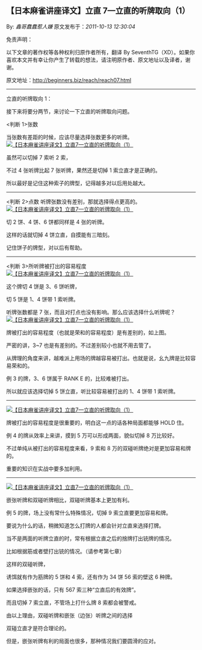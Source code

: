 ## 【日本麻雀讲座译文】立直 7—立直的听牌取向（1）

By: _鑫哥蠢蠢惹人嫌_ 原文发布于：_2011-10-13 12:30:04_

免责声明：

以下文章的著作权等各种权利归原作者所有，翻译 By
SeventhTG（XD）。如果你喜欢本文并有幸让你产生了转载的想法，请注明原作者、原文地址以及译者，谢谢。

原文地址：http://beginners.biz/reach/reach07.html

---

立直的听牌取向 1：

接下来将要分两节，来讨论一下立直的听牌取向问题。

<判断 1>张数

当张数有差距的时候，应该尽量选择张数更多的听牌。
[![【日本麻雀讲座译文】立直7—立直的听牌取向（1）](http://s8.sinaimg.cn/middle/7f78b76fgaf26c0a3def7&690)](http://photo.blog.sina.com.cn/showpic.html#blogid=7f78b76f0100y7rh&url=http://s8.sinaimg.cn/orignal/7f78b76fgaf26c0a3def7)

虽然可以切掉 7 索听 2 索，

不过 4 张听牌比起 7 张听牌，果然还是切掉 1 索立直才是正确的。

所以最好是记住这种索子的牌型，记得越多对以后用处越大。

---

<判断 2>点数
听牌张数没有差别，那就选择得点更高的。
[![【日本麻雀讲座译文】立直7—立直的听牌取向（1）](http://s10.sinaimg.cn/middle/7f78b76fgaf26cec26199&690)](http://photo.blog.sina.com.cn/showpic.html#blogid=7f78b76f0100y7rh&url=http://s10.sinaimg.cn/orignal/7f78b76fgaf26cec26199)

切 2 饼、4 饼、6 饼都同样是 4 张的听牌。

这样的话就切掉 4 饼立直，自摸能有三暗刻。

记住饼子的牌型，对以后有帮助。

---

<判断 3>所听牌被打出的容易程度
[![【日本麻雀讲座译文】立直7—立直的听牌取向（1）](http://s2.sinaimg.cn/middle/7f78b76fg77ea49154371&690)](http://photo.blog.sina.com.cn/showpic.html#blogid=7f78b76f0100y7rh&url=http://s2.sinaimg.cn/orignal/7f78b76fg77ea49154371)

这个牌切 4 饼是 3、6 饼听牌，

切 5 饼是 1、4 饼带 1 索听牌。

听牌张数都是 7 张，而且对打点也没有影响。那么应该选择什么听牌呢？
[![【日本麻雀讲座译文】立直7—立直的听牌取向（1）](http://s16.sinaimg.cn/middle/7f78b76fgaf26e73b4def&690)](http://photo.blog.sina.com.cn/showpic.html#blogid=7f78b76f0100y7rh&url=http://s16.sinaimg.cn/orignal/7f78b76fgaf26e73b4def)

牌被打出的容易程度（也就是荣和的容易程度）是有差别的，如上图。

严密的讲，3~7 也是有差别的。不过差别较小也就不用去管了。

从牌理的角度来讲，越难派上用场的牌越容易被打出。也就是说，幺九牌是比较容易荣和的。

例 3 的牌，3、6 饼属于 RANK E 的，比较难被打出。

所以就应该选择切掉 5 饼立直，听比较容易被打出的 1、4 饼带 1 索听牌。

---

[![【日本麻雀讲座译文】立直7—立直的听牌取向（1）](http://s5.sinaimg.cn/middle/7f78b76fgaf270756aa04&690)](http://photo.blog.sina.com.cn/showpic.html#blogid=7f78b76f0100y7rh&url=http://s5.sinaimg.cn/orignal/7f78b76fgaf270756aa04)

牌被打出的容易程度是很重要的，明白这一点的话各种局面都能够 HOLD 住。

例 4 的牌从效率上来讲，摸到 5 万可以形成两面，貌似切掉 8 万比较好。

不过单纯从被打出的容易程度来看，9 索和 8 万的双碰听牌绝对是更加容易和牌的。

重要的知识在实战中要多加利用。

---

[![【日本麻雀讲座译文】立直7—立直的听牌取向（1）](http://s16.sinaimg.cn/middle/7f78b76fgaf27112878af&690)](http://photo.blog.sina.com.cn/showpic.html#blogid=7f78b76f0100y7rh&url=http://s16.sinaimg.cn/orignal/7f78b76fgaf27112878af)

嵌张听牌和双碰听牌相比，双碰听牌基本上更加有利。

例 5 的牌，场上没有常什么特殊情况，切掉 9 索立直要更加容易和牌。

要说为什么的话，稍微知道怎么打牌的人都会针对立直来选择打牌。

当不是两面的听牌立直的时，常有根据立直之后的捨牌打出铳牌的情况。

比如根据筋或者壁打出铳的情况。（请参考第七章）

这样的双碰听牌，

诱饵就有作为筋牌的 5 饼和 4 索，还有作为 34 饼 56 索的壁这 6 种牌。

如果选择嵌张的话，只有 567 索三种“立直后的有效牌”。

而且切掉 7 索立直，不管场上打什么牌 8 索都会被警戒。

由以上理由，双碰听牌和嵌张（边张）听牌之间的选择

双碰立直才是符合理论的。

但是，嵌张听牌有利的局面也很多，那种情况我们要圆滑的应对。
